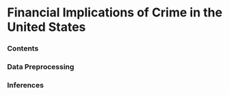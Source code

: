 # Financial Implications of Crime in the United States

### Contents
### Data Preprocessing
### Inferences